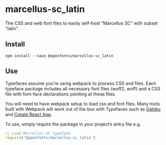 
# marcellus-sc_latin

The CSS and web font files to easily self-host “Marcellus SC” with subset "latin".

## Install

`npm install --save @openfonts/marcellus-sc_latin`

## Use

Typefaces assume you’re using webpack to process CSS and files. Each typeface
package includes all necessary font files (woff2, woff) and a CSS file with
font-face declarations pointing at these files.

You will need to have webpack setup to load css and font files. Many tools built
with Webpack will work out of the box with Typefaces such as [Gatsby](https://github.com/gatsbyjs/gatsby)
and [Create React App](https://github.com/facebookincubator/create-react-app).

To use, simply require the package in your project’s entry file e.g.

```javascript
// Load Marcellus SC typeface
require('@openfonts/marcellus-sc_latin')
```
